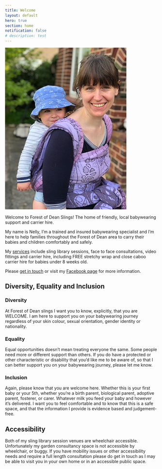 ```yaml
---
title: Welcome
layout: default
hero: true
section: home
notification: false
# description: test
---
```


<div class="container container--medium prose">

  <div class="image-right">
    <div class="image-wrap">
      <img src="/assets/image/content/home.jpg" alt="Nelly carries a smiling baby on her back in a purple wrap" />
    </div>
  </div>

  <p>Welcome to Forest of Dean Slings! The home of friendly, local babywearing support and carrier hire.</p>

  <p>My name is Nelly, I’m a trained and insured babywearing specialist and I’m here to help families throughout the Forest of Dean area to carry their babies and children comfortably and safely.</p>

  <p>My <a href="/services">services</a> include sling library sessions, face to face consultations, video fittings and carrier hire, including FREE stretchy wrap and close caboo carrier hire for babies under 8 weeks old.</p>

  <p>Please <a href="/contact">get in touch</a> or visit my <a href="https://www.facebook.com/fodslings/">Facebook page</a> for more information.</p>

</div>

<div class="container container--narrow prose">
  <h2>Diversity, Equality and Inclusion</h2>

  <h3>Diversity</h3>
  <p>At Forest of Dean slings I want you to know, explicitly, that you are WELCOME. I am here to support you on your babywearing journey regardless of your skin colour, sexual orientation, gender identity or nationality.</p>

  <h3>Equality</h3>
  <p>Equal opportunities doesn’t mean treating everyone the same. Some people need more or different support than others. If you do have a protected or other characteristic or disability that you’d like me to be aware of, so that I can better support you on your babywearing journey, please let me know.</p>

  <h3>Inclusion</h3>
  <p>Again, please know that you are welcome here. Whether this is your first baby or your 5th, whether you’re a birth parent, biological parent, adoptive parent, fosterer, or carer. Whatever milk you feed your baby and however it’s delivered. I want you to feel comfortable and to know that this is a safe space, and that the information I provide is evidence based and judgement-free.</p>

  <h2>Accessibility</h2>
  <p>Both of my sling library session venues are wheelchair accessible. Unfortunately my garden consultancy space is not accessible by wheelchair, or buggy. If you have mobility issues or other accessibility needs and require a full length consultation please do get in touch as I may be able to visit you in your own home or in an accessible public space.</p>

</div>
